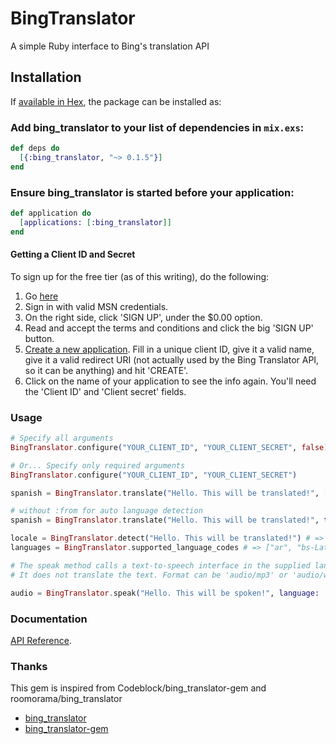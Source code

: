 # BingTranslator

A simple Ruby interface to Bing's translation API

## Installation

If [available in Hex](https://hex.pm/docs/publish), the package can be installed as:

### Add bing_translator to your list of dependencies in `mix.exs`:

```elixir
def deps do
  [{:bing_translator, "~> 0.1.5"}]
end
```

### Ensure bing_translator is started before your application:

```elixir
def application do
  [applications: [:bing_translator]]
end
```

#### Getting a Client ID and Secret


To sign up for the free tier (as of this writing), do the following:

1. Go [here](http://go.microsoft.com/?linkid=9782667)
2. Sign in with valid MSN credentials.
3. On the right side, click 'SIGN UP', under the $0.00 option.
4. Read and accept the terms and conditions and click the big 'SIGN UP'
   button.
5. [Create a new application](https://datamarket.azure.com/developer/applications).
   Fill in a unique client ID, give it a valid name, give it a valid redirect
   URI (not actually used by the Bing Translator API, so it can be anything)
   and hit 'CREATE'.
6. Click on the name of your application to see the info again. You'll need
   the 'Client ID' and 'Client secret' fields.


### Usage

```elixir
# Specify all arguments
BingTranslator.configure("YOUR_CLIENT_ID", "YOUR_CLIENT_SECRET", false)

# Or... Specify only required arguments
BingTranslator.configure("YOUR_CLIENT_ID", "YOUR_CLIENT_SECRET")

spanish = BingTranslator.translate("Hello. This will be translated!", [from: "en", to: "es"])

# without :from for auto language detection
spanish = BingTranslator.translate("Hello. This will be translated!", to: "es")

locale = BingTranslator.detect("Hello. This will be translated!") # => "en"
languages = BingTranslator.supported_language_codes # => ["ar", "bs-Latn", "bg", "ca", "zh-CHS",,,,,]

# The speak method calls a text-to-speech interface in the supplied language.
# It does not translate the text. Format can be 'audio/mp3' or 'audio/wav'

audio = BingTranslator.speak("Hello. This will be spoken!", language: :en, format: "audio/mp3", options: "MaxQuality")
```

### Documentation

[API Reference](http://hexdocs.pm/bing_translator/api-reference.html).

### Thanks

This gem is inspired from Codeblock/bing_translator-gem and roomorama/bing_translator

- [bing_translator ](https://github.com/roomorama/bing_translator )
- [bing_translator-gem](https://github.com/Codeblock/bing_translator-gem)
